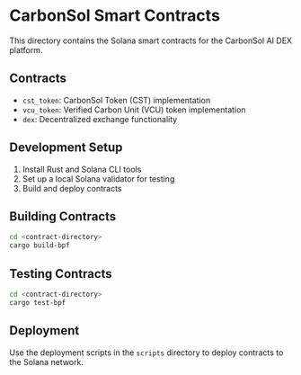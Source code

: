 # CarbonSol Smart Contracts

This directory contains the Solana smart contracts for the CarbonSol AI DEX platform.

## Contracts

- `cst_token`: CarbonSol Token (CST) implementation
- `vcu_token`: Verified Carbon Unit (VCU) token implementation
- `dex`: Decentralized exchange functionality

## Development Setup

1. Install Rust and Solana CLI tools
2. Set up a local Solana validator for testing
3. Build and deploy contracts

## Building Contracts

```bash
cd <contract-directory>
cargo build-bpf
```

## Testing Contracts

```bash
cd <contract-directory>
cargo test-bpf
```

## Deployment

Use the deployment scripts in the `scripts` directory to deploy contracts to the Solana network. 